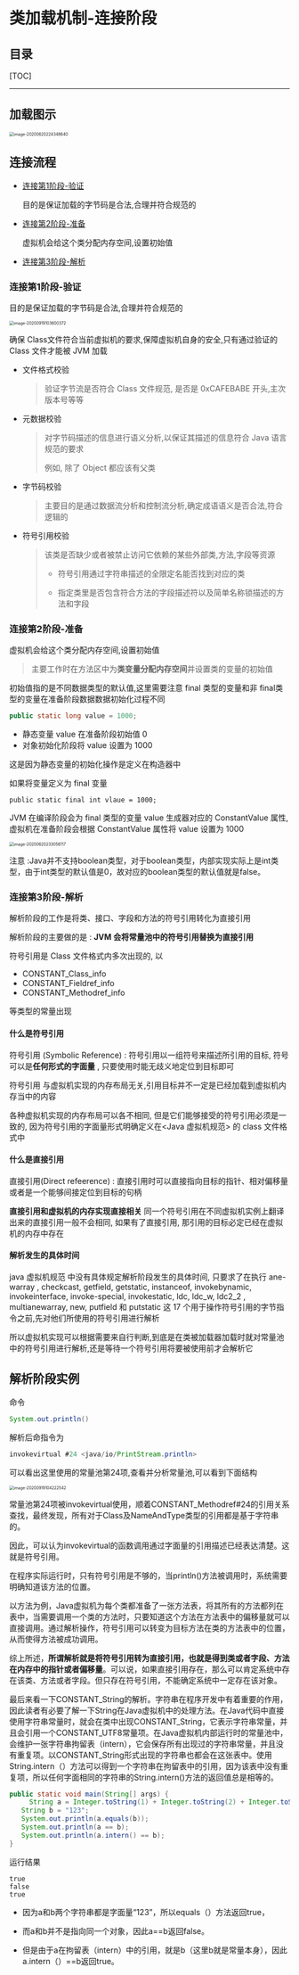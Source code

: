 # 类加载机制-连接阶段

## 目录

[TOC]

----

## 加载图示

<img src="../../assets/image-20200620224348640.png" alt="image-20200620224348640" style="zoom:50%;" />

## 连接流程

- [连接第1阶段-验证](#连接第1阶段-验证)

  目的是保证加载的字节码是合法,合理并符合规范的

- [连接第2阶段-准备](#连接第2阶段-准备)

  虚拟机会给这个类分配内存空间,设置初始值

- [连接第3阶段-解析](#连接第3阶段-解析)

### 连接第1阶段-验证

目的是保证加载的字节码是合法,合理并符合规范的

<img src="../../assets/image-20200919103600372.png" alt="image-20200919103600372" style="zoom:50%;" />



确保 Class文件符合当前虚拟机的要求,保障虚拟机自身的安全,只有通过验证的 Class 文件才能被 JVM 加载

- 文件格式校验 

  > 验证字节流是否符合 Class 文件规范, 是否是 0xCAFEBABE 开头,主次版本号等等

- 元数据校验

  > 对字节码描述的信息进行语义分析,以保证其描述的信息符合 Java 语言规范的要求
  >
  > 例如, 除了 Object 都应该有父类

- 字节码校验

  > 主要目的是通过数据流分析和控制流分析,确定成语语义是否合法,符合逻辑的

- 符号引用校验

  > 该类是否缺少或者被禁止访问它依赖的某些外部类,方法,字段等资源
  >
  > - 符号引用通过字符串描述的全限定名能否找到对应的类
  >
  > - 指定类里是否包含符合方法的字段描述符以及简单名称锁描述的方法和字段

### 连接第2阶段-准备

虚拟机会给这个类分配内存空间,设置初始值

> 主要工作时在方法区中为**类变量分配内存空间**并设置类的变量的初始值

初始值指的是不同数据类型的默认值,这里需要注意 final 类型的变量和非 final类型的变量在准备阶段数据数据初始化过程不同

```java
public static long value = 1000;
```

- 静态变量 value 在准备阶段初始值 0 
- 对象初始化阶段将 value 设置为 1000

这是因为静态变量的初始化操作是定义在构造器中

如果将变量定义为 final 变量

```
public static final int vlaue = 1000;
```

JVM 在编译阶段会为 final 类型的变量 value 生成器对应的 ConstantValue 属性,虚拟机在准备阶段会根据 ConstantValue 属性将 value 设置为 1000

<img src="../../assets/image-20200620233056117.png" alt="image-20200620233056117" style="zoom:50%;" />

注意 :Java并不支持boolean类型，对于boolean类型，内部实现实际上是int类型，由于int类型的默认值是0，故对应的boolean类型的默认值就是false。

### 连接第3阶段-解析

解析阶段的工作是将类、接口、字段和方法的符号引用转化为直接引用

解析阶段的主要做的是 : **JVM 会将常量池中的符号引用替换为直接引用**

符号引用是 Class 文件格式内多次出现的, 以 

- CONSTANT_Class_info
- CONSTANT_Fieldref_info 
- CONSTANT_Methodref_info 

等类型的常量出现

#### 什么是符号引用

符号引用 (Symbolic Reference) :  符号引用以一组符号来描述所引用的目标, 符号可以是**任何形式的字面量** , 只要使用时能无歧义地定位到目标即可

符号引用 与虚拟机实现的内存布局无关,引用目标并不一定是已经加载到虚拟机内存当中的内容

各种虚拟机实现的内存布局可以各不相同, 但是它们能够接受的符号引用必须是一致的, 因为符号引用的字面量形式明确定义在<Java 虚拟机规范> 的 class 文件格式中

#### 什么是直接引用

直接引用(Direct refeerence) : 直接引用时可以直接指向目标的指针、相对偏移量或者是一个能够间接定位到目标的句柄 

**直接引用和虚拟机的内存实现直接相关** 同一个符号引用在不同虚拟机实例上翻译出来的直接引用一般不会相同, 如果有了直接引用, 那引用的目标必定已经在虚拟机的内存中存在

#### 解析发生的具体时间

java 虚拟机规范 中没有具体规定解析阶段发生的具体时间, 只要求了在执行 ane-warray , checkcast, getfield, getstatic, instanceof, invokebynamic, invokeinterface, invoke-special, invokestatic, ldc, ldc_w, ldc2_2 , multianewarray, new, putfield 和 putstatic  这 17 个用于操作符号引用的字节指令之前,先对他们所使用的符号引用进行解析

所以虚拟机实现可以根据需要来自行判断,到底是在类被加载器加载时就对常量池中的符号引用进行解析,还是等待一个符号引用将要被使用前才会解析它

## 解析阶段实例

命令

```java
System.out.println()
```

解析后命指令为

```java
invokevirtual #24 <java/io/PrintStream.println>
```

可以看出这里使用的常量池第24项,查看并分析常量池,可以看到下面结构

<img src="../../assets/image-20200919104222542.png" alt="image-20200919104222542" style="zoom:50%;" />



常量池第24项被invokevirtual使用，顺着CONSTANT_Methodref#24的引用关系查找，最终发现，所有对于Class及NameAndType类型的引用都是基于字符串的。

因此，可以认为invokevirtual的函数调用通过字面量的引用描述已经表达清楚。这就是符号引用。

在程序实际运行时，只有符号引用是不够的，当println()方法被调用时，系统需要明确知道该方法的位置。

以方法为例，Java虚拟机为每个类都准备了一张方法表，将其所有的方法都列在表中，当需要调用一个类的方法时，只要知道这个方法在方法表中的偏移量就可以直接调用。通过解析操作，符号引用可以转变为目标方法在类的方法表中的位置，从而使得方法被成功调用。

综上所述，**所谓解析就是将符号引用转为直接引用，也就是得到类或者字段、方法在内存中的指针或者偏移量**。可以说，如果直接引用存在，那么可以肯定系统中存在该类、方法或者字段。但只存在符号引用，不能确定系统中一定存在该对象。

最后来看一下CONSTANT_String的解析。字符串在程序开发中有着重要的作用，因此读者有必要了解一下String在Java虚拟机中的处理方法。在Java代码中直接使用字符串常量时，就会在类中出现CONSTANT_String，它表示字符串常量，并且会引用一个CONSTANT_UTF8常量项。在Java虚拟机内部运行时的常量池中，会维护一张字符串拘留表（intern），它会保存所有出现过的字符串常量，并且没有重复项。以CONSTANT_String形式出现的字符串也都会在这张表中。使用String.intern（）方法可以得到一个字符串在拘留表中的引用，因为该表中没有重复项，所以任何字面相同的字符串的String.intern()方法的返回值总是相等的。

```java
public static void main(String[] args) {
	 String a = Integer.toString(1) + Integer.toString(2) + Integer.toString(3);
   String b = "123";
   System.out.println(a.equals(b));
   System.out.println(a == b);
   System.out.println(a.intern() == b);
}
```

运行结果

```
true
false
true
```

- 因为a和b两个字符串都是字面量“123”，所以equals（）方法返回true，

- 而a和b并不是指向同一个对象，因此a==b返回false。
- 但是由于a在拘留表（intern）中的引用，就是b（这里b就是常量本身），因此a.intern（）==b返回true。